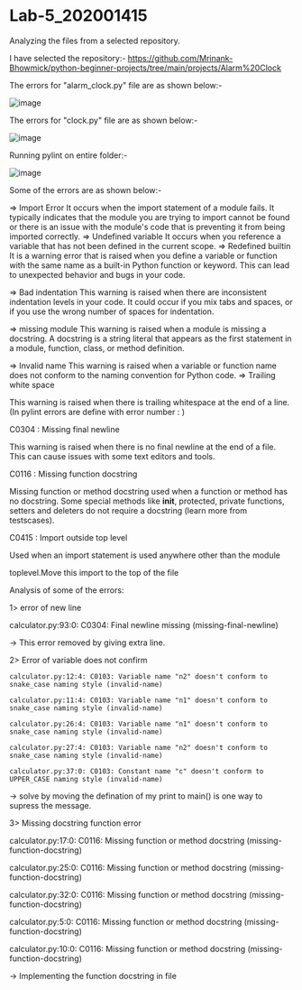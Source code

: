 # Lab-5_202001415
Analyzing the files from a selected repository.

I have selected the repository:- https://github.com/Mrinank-Bhowmick/python-beginner-projects/tree/main/projects/Alarm%20Clock


The errors for "alarm_clock.py" file are as shown below:-

![image](https://user-images.githubusercontent.com/123732408/227476682-30272a66-f141-448d-9bfc-106d32287b88.png)

The errors for "clock.py" file are as shown below:-

![image](https://user-images.githubusercontent.com/123732408/227477390-5a96223d-7687-4891-8fba-1ba38485e0f9.png)

Running pylint on entire folder:-

![image](https://user-images.githubusercontent.com/123732408/227480883-d9ba3469-2ad0-4500-b07b-d43c6c2e2497.png)


Some of the errors are as shown below:-

=> Import Error
It occurs when the import statement of a module fails. It typically indicates that
the module you are trying to import cannot be found or there is an issue with the
module's code that is preventing it from being imported correctly.
=> Undefined variable
It occurs when you reference a variable that has not been defined in the current
scope.
=> Redefined builtin
It is a warning error that is raised when you define a variable or function with the
same name as a built-in Python function or keyword. This can lead to unexpected
behavior and bugs in your code.

=> Bad indentation
This warning is raised when there are inconsistent indentation levels in your
code. It could occur if you mix tabs and spaces, or if you use the wrong number
of spaces for indentation.

=> missing module
This warning is raised when a module is missing a docstring. A docstring is a
string literal that appears as the first statement in a module, function, class, or
method definition.

=> Invalid name
This warning is raised when a variable or function name does not conform to the
naming convention for Python code.
=> Trailing white space

This warning is raised when there is trailing whitespace at the end of a line.
(In pylint errors are define with error number : )

C0304 : Missing final newline

This warning is raised when there is no final newline at the end of a file. This can
cause issues with some text editors and tools.

C0116 : Missing function docstring

Missing function or method docstring used when a function or method has no
docstring. Some special methods like __init__, protected, private functions,
setters and deleters do not require a docstring (learn more from testscases).

C0415 : Import outside top level

Used when an import statement is used anywhere other than the module

toplevel.Move this import to the top of the file  

Analysis of some of the errors:

1> error of new line

   calculator.py:93:0: C0304: Final newline missing (missing-final-newline)
   
-> This error removed by giving extra line.

2> Error of variable does not confirm

    calculator.py:12:4: C0103: Variable name "n2" doesn't conform to snake_case naming style (invalid-name)
    
    calculator.py:11:4: C0103: Variable name "n1" doesn't conform to snake_case naming style (invalid-name)
    
    calculator.py:26:4: C0103: Variable name "n1" doesn't conform to snake_case naming style (invalid-name)
    
    calculator.py:27:4: C0103: Variable name "n2" doesn't conform to snake_case naming style (invalid-name)
    
    calculator.py:37:0: C0103: Constant name "c" doesn't conform to UPPER_CASE naming style (invalid-name)
    
-> solve by moving the defination of my print to main() is one way to supress the message.


3> Missing docstring function error

   calculator.py:17:0: C0116: Missing function or method docstring (missing-function-docstring)
   
   calculator.py:25:0: C0116: Missing function or method docstring (missing-function-docstring)
   
   calculator.py:32:0: C0116: Missing function or method docstring (missing-function-docstring)
   
   calculator.py:5:0: C0116: Missing function or method docstring (missing-function-docstring)
   
   calculator.py:10:0: C0116: Missing function or method docstring (missing-function-docstring)
   
-> Implementing the function docstring in file

